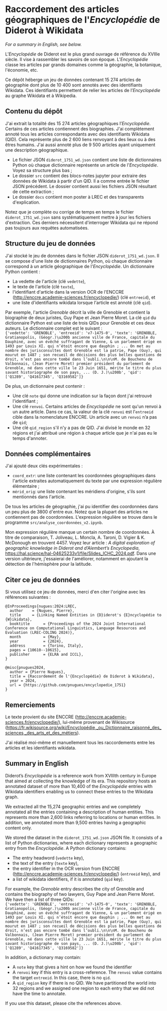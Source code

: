 # Raccordement des articles géographiques de l'_Encyclopédie_ de Diderot à Wikidata

_For a summary in English, see below._

L’_Encyclopédie_ de Diderot est le plus grand ouvrage de référence du XVIIIe siècle. Il vise à rassembler les savoirs de son époque. L’_Encyclopédie_ classe les articles par grands domaines comme la géographie, la botanique, l'économie, etc.

Ce dépôt héberge un jeu de données contenant 15 274 articles de géographie dont plus de 10 400 sont annotés avec des identifiants Wikidata. Ces identifiants permettent de relier les articles de l’_Encyclopédie_ au graphe Wikidata et à Wikipedia.

## Contenu du dépôt
J'ai extrait la totalité des 15 274 articles géographiques l’_Encyclopédie_. Certains de ces articles contiennent des biographies. J'ai complètement annoté tous les articles correspondants avec des identifiants Wikidata (QID). Cela représente plus de 2 600 liens renvoyant à des lieux ou à des êtres humains. J'ai aussi annoté plus de 9 500 articles ayant uniquement une description géographique.
* Le fichier JSON `diderot_1751_wd.json` contient une liste de dictionnaires Python où chaque dictionnaire représente un article de l'_Encyclopédie_. Voyez sa structure plus bas ;
* Le dossier `src` contient des blocs-notes jupyter pour extraire des données de Wikidata à partir d'un QID. Il a comme entrée le fichier JSON précédent. Le dossier contient aussi les fichiers JSON résultant de cette extraction ;
* Le dossier `docs` contient mon poster à LREC et des transparents d'explication.

Notez que je complète ou corrige de temps en temps le fichier `diderot_1751_wd.json` sans systématiquement mettre à jour les fichiers d'extraction. Ces derniers nécessitent d'interroger Wikidata qui ne répond pas toujours aux requêtes automatisées.

## Structure du jeu de données
J'ai stocké le jeu de données dans le fichier JSON `diderot_1751_wd.json`. Il se compose d'une liste de dictionnaires Python, où chaque dictionnaire correspond à un article géographique de l'_Encyclopédie_. Un dictionnaire Python contient :
- La vedette de l'article (clé `vedette`),
- le texte de l'article (clé `texte`),
- l'identifiant d'article dans la version OCR de l'ENCCRE (http://enccre.academie-sciences.fr/encyclopedie/) (clé `entreeid`), et
- une liste d'identifiants wikidata lorsque l'article est annoté (clé `qid`).

Par exemple, l'article _Grenoble_ décrit la ville de Grenoble et contient la biographie de deux juristes, Guy Pape et Jean Pierre Moret. La clé `qid` du dictionnaire Python est une liste de trois QIDs pour Grenoble et ces deux auteurs. Le dictionnaire complet est le suivant :<br/>```{'vedette': 'GRENOBLE', 'entreeid': 'v7-1475-0', 'texte': 'GRENOBLE, Gratianopolis, (Géogr.)\u200b ancienne ville de France, capitale du Dauphiné, avec un évêché suffragant de Vienne, & un parlement érigé en 1493 par Louis XI. qui n’étoit encore que dauphin ; ... On met au nombre des jurisconsultes dont Grenoble est la patrie, Pape (Guy), qui mourut en 1487 ; son recueil de décisions des plus belles questions de droit, n’est pas encore tombé dans l’oubli.\n\n\nM. de Bouchenu de Valbonnais, (Jean Pierre Moret) premier président du parlement de Grenoble, né dans cette ville le 23 Juin 1651, mérite le titre du plus savant historiographe de son pays, ... (D. J.)\u200b', 'qid': ['Q1289', 'Q41617345', 'Q3169582']}```

De plus, un dictionnaire peut contenir :
* Une clé `note` qui donne une indication sur la façon dont j'ai retrouvé l'identifiant ;
* Une clé `renvoi`. Certains articles de _Encyclopédie_ ne sont qu'un renvoi à un autre article. Dans ce cas, la valeur de la clé `renvoi` est l'`entreeid` cible dans la nomenclature ENCCRE. Un article avec un `renvoi` n’a pas de `qid`;
* Une clé `qid_region` s'il n'y a pas de QID. J'ai divisé le monde en 32 régions et j'ai attribué une région à chaque article que je n'ai pas eu le temps d'annoter.

## Données complémentaires
J'ai ajouté deux clés expérimentales :
 * `coord_extr`: une liste contenant les coordonnées géographiques dans l'article extraites automatiquement du texte par une expression régulière élémentaire ;
 * `mérid_orig`: une liste contenant les méridiens d'origine, s'ils sont mentionnés dans l'article.

De tous les articles de géographie, j'ai pu identifier des coordonnées dans un peu plus de 3800 d'entre eux. Notez que la plupart des articles ne contiennent pas de coordonnées. L'expression régulière se trouve dans le programme `src/analyse_coordonnées_v2.ipynb`.

Mon expression régulière manque un certain nombre de coordonnées. À titre de comparaison, T. Joliveau, L. Moncla, A. Taroni, D. Vigier & K. McDonough en trouvent 4457. Voyez leur article : _A digital exploration of geographic knowledge in Diderot and d’Alembert’s Encyclopedia_, https://hal.science/hal-04625233v1/file/Slides_ICHC_2024.pdf. Dans une version ultérieure, j'essaierai de l'améliorer, notamment en ajoutant la détection de l'hémisphère pour la latitude.

## Citer ce jeu de données
Si vous utilisez ce jeu de données, merci d'en citer l'origine avec les références suivantes :

```
@InProceedings{nugues:2024:LREC,
  author    = {Nugues, Pierre},
  title     = {Linking Named Entities in {D}iderot's {E}ncyclopédie to {W}ikidata},
  booktitle      = {Proceedings of the 2024 Joint International Conference on Computational Linguistics, Language Resources and Evaluation (LREC-COLING 2024)},
  month          = {May},
  year           = {2024},
  address        = {Torino, Italy},
  pages = {10610--10615},
  publisher      = {ELRA and ICCL},
}

@misc{pnugues2024,
  author = {Pierre Nugues},
  title = {Raccordement de l'{Encyclopédie} de Diderot à Wikidata},
  year = 2024,
  url = {https://github.com/pnugues/encyclopedie_1751}
}
```
## Remerciements
Le texte provient du site ENCCRE (http://enccre.academie-sciences.fr/encyclopedie/), lui-même provenant de Wikisource (https://fr.wikisource.org/wiki/Encyclopédie,_ou_Dictionnaire_raisonné_des_sciences,_des_arts_et_des_métiers).

J'ai réalisé moi-même et manuellement tous les raccordements entre les articles et les identifiants wikidata.

## Summary in English
Diderot’s _Encyclopédie_ is a reference work from XVIIIth century in Europe that aimed at collecting the knowledge of its era. This repository hosts an annotated dataset of more than 10,400 of the _Encyclopédie_ entries with Wikidata identifiers enabling us to connect these entries to the Wikidata graph. 

We extracted all the 15,274 geographic entries and we completely annotated all the entries containing a description of human entities. This represents more than 2,600 links referring to locations or human entities. In addition, we annotated more than 9,500 entries having a geographic content only. 

We stored the dataset in the `diderot_1751_wd.json` JSON file. It consists of a list of Python dictionaries, where each dictionary represents a geographic entry from the _Encyclopédie_. A Python dictionary contains:
   -  The entry headword (`vedette` key),
   -  the text of the entry (`texte` key),
   -  the entry identifier in the OCR version from ENCCRE (http://enccre.academie-sciences.fr/encyclopedie/) (`entreeid` key), and
   -  a list of wikidata identifiers, if it is annotated (`qid` key).

For example, the _Grenoble_ entry describes the city of Grenoble and contains the biography of two lawyers, Guy Pape and Jean Pierre Moret. We have then a list of three QIDs:<br/>```{'vedette': 'GRENOBLE', 'entreeid': 'v7-1475-0', 'texte': 'GRENOBLE, Gratianopolis, (Géogr.)\u200b ancienne ville de France, capitale du Dauphiné, avec un évêché suffragant de Vienne, & un parlement érigé en 1493 par Louis XI. qui n’étoit encore que dauphin ; ... On met au nombre des jurisconsultes dont Grenoble est la patrie, Pape (Guy), qui mourut en 1487 ; son recueil de décisions des plus belles questions de droit, n’est pas encore tombé dans l’oubli.\n\n\nM. de Bouchenu de Valbonnais, (Jean Pierre Moret) premier président du parlement de Grenoble, né dans cette ville le 23 Juin 1651, mérite le titre du plus savant historiographe de son pays, ... (D. J.)\u200b', 'qid': ['Q1289', 'Q41617345', 'Q3169582']}```

In addition, a dictionary may contain:
* A `note` key that gives a hint on how we found the identifier
* A `renvoi` key if this entry is a cross-reference. The `renvoi` value contains the target `entreeid`. In this case, there is no `qid`. 
* A `qid_region` key if there is no QID. We have partitioned the world into 32 regions and we assigned one region to each entry that we did not have the time to annotate.

If you use this dataset, please cite the references above.
